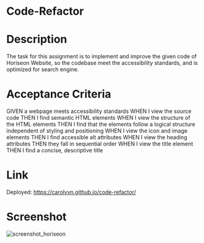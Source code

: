 # Code-Refactor

# Description
The task for this assignment is to implement and improve the given code of Horiseon Website, so the codebase meet the accessibility standards, and is optimized for search engine.

# Acceptance Criteria
GIVEN a webpage meets accessibility standards
WHEN I view the source code
THEN I find semantic HTML elements
WHEN I view the structure of the HTML elements
THEN I find that the elements follow a logical structure independent of styling and positioning
WHEN I view the icon and image elements
THEN I find accessible alt attributes
WHEN I view the heading attributes
THEN they fall in sequential order
WHEN I view the title element
THEN I find a concise, descriptive title

# Link
Deployed: https://carolyvn.github.io/code-refactor/


# Screenshot 
![screenshot_horiseon](https://user-images.githubusercontent.com/90424035/152305001-fbfdfcd6-28fe-4fb3-81f8-c30374825c72.png)



